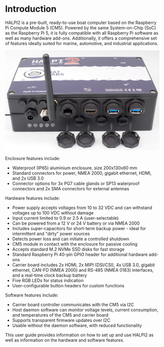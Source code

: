 # Introduction

HALPI2 is a pre-built, ready-to-use boat computer based on the Raspberry Pi
Compute Module 5 (CM5). Powered by the same System-on-Chip (SoC) as the Raspberry
Pi 5, it is fully compatible with all Raspberry Pi software as well as many
hardware add-ons. Additionally, it offers a comprehensive set of features ideally suited
for marine, automotive, and industrial applications.

![HALPI2](./halpi2_front_view.jpg)

Enclosure features include:

- Waterproof (IP65) aluminium enclosure, size 200x130x60 mm
- Standard connectors for power, NMEA 2000, gigabit ethernet, HDMI, and 2x USB 3.0
- Connector options for 3x PG7 cable glands or SP13 waterproof connectors and
  2x SMA connectors for external antennas

Hardware features include:

- Power supply accepts voltages from 10 to 32 VDC and can withstand voltages up to
  100 VDC without damage
- Input current limited to 0.9 or 2.5 A (user-selectable)
- Can be powered from a 12 V or 24 V battery or via NMEA 2000
- Includes super-capacitors for short-term backup power - ideal for intermittent
  and "dirty" power sources
- Detects power loss and can initiate a controlled shutdown
- CM5 module in contact with the enclosure for passive cooling
- Accepts standard M.2 NVMe SSD disks for fast storage
- Standard Raspberry Pi 40-pin GPIO header for additional hardware add-ons
- Carrier board includes 2x HDMI, 2x MIPI (DSI/CSI), 4x USB 3.0, gigabit ethernet,
  CAN-FD (NMEA 2000) and RS-485 (NMEA 0183) interfaces, and a real-time clock
  backup battery
- Five RGB LEDs for status indication
- User-configurable button headers for custom functions

Software features include:

- Carrier board controller communicates with the CM5 via I2C
- Host daemon software can monitor voltage levels, current consumption, and
  temperatures of the CM5 and carrier board
- Supports transparent firmware updates over I2C
- Usable without the daemon software, with reduced functionality

This user guide provides information on how to set up and use HALPI2 as well as
information on the hardware and software features.
